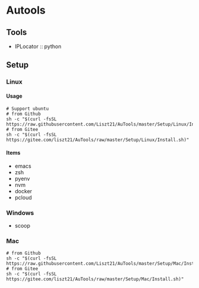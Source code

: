 # Autools

## Tools
- IPLocator :: python

## Setup
### Linux
#### Usage
```
# Support ubuntu
# from Github
sh -c "$(curl -fsSL https://raw.githubusercontent.com/Liszt21/AuTools/master/Setup/Linux/Install.sh)"
# from Gitee
sh -c "$(curl -fsSL https://gitee.com/liszt21/AuTools/raw/master/Setup/Linux/Install.sh)"

```
#### Items
- emacs
- zsh
- pyenv
- nvm
- docker
- pcloud

### Windows
- scoop

### Mac
```
# from Github
sh -c "$(curl -fsSL https://raw.githubusercontent.com/Liszt21/AuTools/master/Setup/Mac/Install.sh)"
# from Gitee
sh -c "$(curl -fsSL https://gitee.com/liszt21/AuTools/raw/master/Setup/Mac/Install.sh)"

```